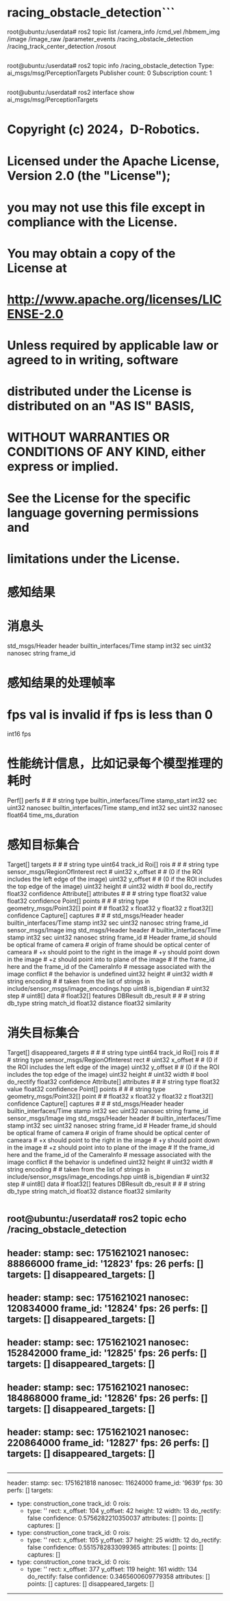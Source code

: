 # racing_obstacle_detection```
root@ubuntu:/userdata# ros2 topic list
/camera_info
/cmd_vel
/hbmem_img
/image
/image_raw
/parameter_events
/racing_obstacle_detection
/racing_track_center_detection
/rosout
```

```
root@ubuntu:/userdata# ros2 topic info /racing_obstacle_detection
Type: ai_msgs/msg/PerceptionTargets
Publisher count: 0
Subscription count: 1
```

```
root@ubuntu:/userdata# ros2 interface show ai_msgs/msg/PerceptionTargets
# Copyright (c) 2024，D-Robotics.
#
# Licensed under the Apache License, Version 2.0 (the "License");
# you may not use this file except in compliance with the License.
# You may obtain a copy of the License at
#
#     http://www.apache.org/licenses/LICENSE-2.0
#
# Unless required by applicable law or agreed to in writing, software
# distributed under the License is distributed on an "AS IS" BASIS,
# WITHOUT WARRANTIES OR CONDITIONS OF ANY KIND, either express or implied.
# See the License for the specific language governing permissions and
# limitations under the License.

# 感知结果

# 消息头
std_msgs/Header header
        builtin_interfaces/Time stamp
                int32 sec
                uint32 nanosec
        string frame_id

# 感知结果的处理帧率
# fps val is invalid if fps is less than 0
int16 fps

# 性能统计信息，比如记录每个模型推理的耗时
Perf[] perfs
        #
        #
        #
        string type
        builtin_interfaces/Time stamp_start
                int32 sec
                uint32 nanosec
        builtin_interfaces/Time stamp_end
                int32 sec
                uint32 nanosec
        float64 time_ms_duration

# 感知目标集合
Target[] targets
        #
        #
        #
        string type
        uint64 track_id
        Roi[] rois
                #
                #
                #
                string type
                sensor_msgs/RegionOfInterest rect
                        #
                        uint32 x_offset  #
                                         # (0 if the ROI includes the left edge of the image)
                        uint32 y_offset  #
                                         # (0 if the ROI includes the top edge of the image)
                        uint32 height    #
                        uint32 width     #
                        bool do_rectify
                float32 confidence
        Attribute[] attributes
                #
                #
                #
                string type
                float32 value
                float32 confidence
        Point[] points
                #
                #
                #
                string type
                geometry_msgs/Point32[] point
                        #
                        #
                        float32 x
                        float32 y
                        float32 z
                float32[] confidence
        Capture[] captures
                #
                #
                #
                std_msgs/Header header
                        builtin_interfaces/Time stamp
                                int32 sec
                                uint32 nanosec
                        string frame_id
                sensor_msgs/Image img
                        std_msgs/Header header #
                                builtin_interfaces/Time stamp
                                        int32 sec
                                        uint32 nanosec
                                string frame_id
                                                     # Header frame_id should be optical frame of camera
                                                     # origin of frame should be optical center of cameara
                                                     # +x should point to the right in the image
                                                     # +y should point down in the image
                                                     # +z should point into to plane of the image
                                                     # If the frame_id here and the frame_id of the CameraInfo
                                                     # message associated with the image conflict
                                                     # the behavior is undefined
                        uint32 height                #
                        uint32 width                 #
                        string encoding       #
                                              # taken from the list of strings in include/sensor_msgs/image_encodings.hpp
                        uint8 is_bigendian    #
                        uint32 step           #
                        uint8[] data          #
                float32[] features
                DBResult db_result
                        #
                        #
                        #
                        string db_type
                        string match_id
                        float32 distance
                        float32 similarity

# 消失目标集合
Target[] disappeared_targets
        #
        #
        #
        string type
        uint64 track_id
        Roi[] rois
                #
                #
                #
                string type
                sensor_msgs/RegionOfInterest rect
                        #
                        uint32 x_offset  #
                                         # (0 if the ROI includes the left edge of the image)
                        uint32 y_offset  #
                                         # (0 if the ROI includes the top edge of the image)
                        uint32 height    #
                        uint32 width     #
                        bool do_rectify
                float32 confidence
        Attribute[] attributes
                #
                #
                #
                string type
                float32 value
                float32 confidence
        Point[] points
                #
                #
                #
                string type
                geometry_msgs/Point32[] point
                        #
                        #
                        float32 x
                        float32 y
                        float32 z
                float32[] confidence
        Capture[] captures
                #
                #
                #
                std_msgs/Header header
                        builtin_interfaces/Time stamp
                                int32 sec
                                uint32 nanosec
                        string frame_id
                sensor_msgs/Image img
                        std_msgs/Header header #
                                builtin_interfaces/Time stamp
                                        int32 sec
                                        uint32 nanosec
                                string frame_id
                                                     # Header frame_id should be optical frame of camera
                                                     # origin of frame should be optical center of cameara
                                                     # +x should point to the right in the image
                                                     # +y should point down in the image
                                                     # +z should point into to plane of the image
                                                     # If the frame_id here and the frame_id of the CameraInfo
                                                     # message associated with the image conflict
                                                     # the behavior is undefined
                        uint32 height                #
                        uint32 width                 #
                        string encoding       #
                                              # taken from the list of strings in include/sensor_msgs/image_encodings.hpp
                        uint8 is_bigendian    #
                        uint32 step           #
                        uint8[] data          #
                float32[] features
                DBResult db_result
                        #
                        #
                        #
                        string db_type
                        string match_id
                        float32 distance
                        float32 similarity
```

```
root@ubuntu:/userdata# ros2 topic echo /racing_obstacle_detection
---
header:
  stamp:
    sec: 1751621021
    nanosec: 88866000
  frame_id: '12823'
fps: 26
perfs: []
targets: []
disappeared_targets: []
---
header:
  stamp:
    sec: 1751621021
    nanosec: 120834000
  frame_id: '12824'
fps: 26
perfs: []
targets: []
disappeared_targets: []
---
header:
  stamp:
    sec: 1751621021
    nanosec: 152842000
  frame_id: '12825'
fps: 26
perfs: []
targets: []
disappeared_targets: []
---
header:
  stamp:
    sec: 1751621021
    nanosec: 184868000
  frame_id: '12826'
fps: 26
perfs: []
targets: []
disappeared_targets: []
---
header:
  stamp:
    sec: 1751621021
    nanosec: 220864000
  frame_id: '12827'
fps: 26
perfs: []
targets: []
disappeared_targets: []
---
```

```
---
header:
  stamp:
    sec: 1751621818
    nanosec: 11624000
  frame_id: '9639'
fps: 30
perfs: []
targets:
- type: construction_cone
  track_id: 0
  rois:
  - type: ''
    rect:
      x_offset: 104
      y_offset: 42
      height: 12
      width: 13
      do_rectify: false
    confidence: 0.5756282210350037
  attributes: []
  points: []
  captures: []
- type: construction_cone
  track_id: 0
  rois:
  - type: ''
    rect:
      x_offset: 105
      y_offset: 37
      height: 25
      width: 12
      do_rectify: false
    confidence: 0.5515782833099365
  attributes: []
  points: []
  captures: []
- type: construction_cone
  track_id: 0
  rois:
  - type: ''
    rect:
      x_offset: 377
      y_offset: 119
      height: 161
      width: 134
      do_rectify: false
    confidence: 0.3465600609779358
  attributes: []
  points: []
  captures: []
disappeared_targets: []
---
```
